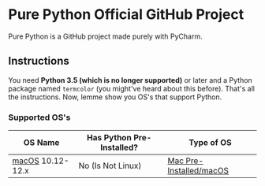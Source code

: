[macOS]: https://apple.com/macos
# Pure Python Official GitHub Project
Pure Python is a GitHub project made purely with PyCharm.
## Instructions
You need __Python 3.5 (which is no longer supported)__ or later and a Python package named `termcolor` (you might've heard about this before). That's all the instructions. Now, lemme show you OS's that support Python.
### Supported OS's

| OS Name | Has Python Pre-Installed? | Type of OS |
| ------- | ------------------------- | ---------- |
| [macOS] 10.12-12.x | No (Is Not Linux) | [Mac Pre-Installed/macOS][macOS] |
